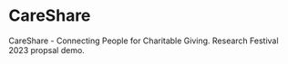 # CareShare
CareShare - Connecting People for Charitable Giving. Research Festival 2023 propsal demo.
